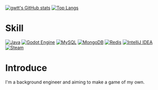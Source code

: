 [![gwtt's GitHub stats](https://github-readme-stats.vercel.app/api?username=gwtt&theme=dracula)](https://github.com/anuraghazra/github-readme-stats)
[![Top Langs](https://github-readme-stats.vercel.app/api/top-langs/?username=gwtt&layout=compact&theme=dracula)](https://github.com/anuraghazra/github-readme-stats)

# Skill

[![Java](https://img.shields.io/badge/Java-%23ED8B00.svg?logo=openjdk&logoColor=white)](#)
[![Godot Engine](https://img.shields.io/badge/Godot-%23FFFFFF.svg?logo=godot-engine)](#)
[![MySQL](https://img.shields.io/badge/MySQL-4479A1?logo=mysql&logoColor=fff)](#)
[![MongoDB](https://img.shields.io/badge/MongoDB-%234ea94b.svg?logo=mongodb&logoColor=white)](#)
[![Redis](https://img.shields.io/badge/Redis-%23DD0031.svg?logo=redis&logoColor=white)](#)
[![IntelliJ IDEA](https://img.shields.io/badge/IntelliJIDEA-000000.svg?logo=intellij-idea&logoColor=white)](#)
[![Steam](https://img.shields.io/badge/Steam-%23000000.svg?logo=steam&logoColor=white)](#)

# Introduce

I'm a background engineer and aiming to make a game of my own.

